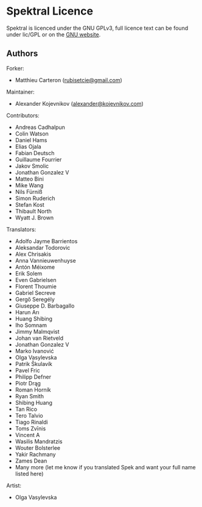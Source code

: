 # Spektral Licence

Spektral is licenced under the GNU GPLv3, full licence text can be found under
lic/GPL or on the [GNU website](https://www.gnu.org/licenses/gpl-3.0.html).

## Authors

Forker:

* Matthieu Carteron (<rubisetcie@gmail.com>)

Maintainer:

* Alexander Kojevnikov (<alexander@kojevnikov.com>)

Contributors:

* Andreas Cadhalpun
* Colin Watson
* Daniel Hams
* Elias Ojala
* Fabian Deutsch
* Guillaume Fourrier
* Jakov Smolic
* Jonathan Gonzalez V
* Matteo Bini
* Mike Wang
* Nils Fürniß
* Simon Ruderich
* Stefan Kost
* Thibault North
* Wyatt J. Brown

Translators:

* Adolfo Jayme Barrientos
* Aleksandar Todorovic
* Alex Chrisakis
* Anna Vannieuwenhuyse
* Antón Méixome
* Erik Solem
* Even Gabrielsen
* Florent Thoumie
* Gabriel Secreve
* Gergő Seregély
* Giuseppe D. Barbagallo
* Harun Arı
* Huang Shibing
* Iho Somnam
* Jimmy Malmqvist
* Johan van Rietveld
* Jonathan Gonzalez V
* Marko Ivanović
* Olga Vasylevska
* Patrik Škulavík
* Pavel Fric
* Philipp Defner
* Piotr Drąg
* Roman Horník
* Ryan Smith
* Shibing Huang
* Tan Rico
* Tero Talvio
* Tiago Rinaldi
* Toms Zvīnis
* Vincent A
* Wasilis Mandratzis
* Wouter Bolsterlee
* Yakir Rachmany
* Zames Dean
* Many more (let me know if you translated Spek and want your full name
  listed here)

Artist:

* Olga Vasylevska
